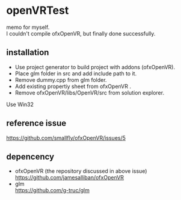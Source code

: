 # openVRTest

memo for myself.  
I couldn't compile ofxOpenVR, but finally done successfully.

## installation
- Use project generator to build project with addons (ofxOpenVR).
- Place glm folder in src and add include path to it.
- Remove dummy.cpp from glm folder.
- Add existing propertiy sheet from ofxOpenVR .
- Remove ofxOpenVR/libs/OpenVR/src from solution explorer.

Use Win32

## reference issue
https://github.com/smallfly/ofxOpenVR/issues/5

## depencency
- ofxOpenVR (the repository discussed in above issue)  
https://github.com/jamesalliban/ofxOpenVR
- glm  
https://github.com/g-truc/glm
